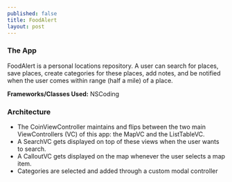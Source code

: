 ```yaml
---
published: false
title: FoodAlert
layout: post
---
```

### The App
FoodAlert is a personal locations repository. A user can search for places, save places, create categories for these places, add notes, and be notified when the user comes within range (half a mile) of a place.

**Frameworks/Classes Used:** NSCoding

### Architecture
- The CoinViewController maintains and flips between the two main ViewControllers (VC) of this app: the MapVC and the ListTableVC.
- A SearchVC gets displayed on top of these views when the user wants to search.
- A CalloutVC gets displayed on the map whenever the user selects a map item.
- Categories are selected and added through a custom modal controller